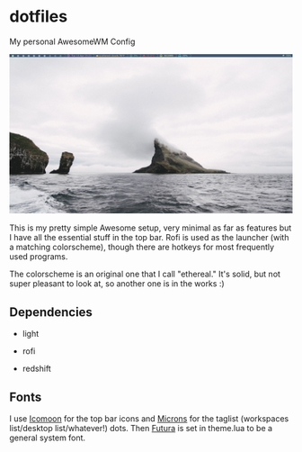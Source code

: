 # dotfiles
My personal AwesomeWM Config

![desktop](screenshots/desktop2.png)

This is my pretty simple Awesome setup, very minimal as far as features but I have all the essential stuff in the top bar. Rofi is used as the launcher (with a matching colorscheme), though there are hotkeys for most frequently used programs.

The colorscheme is an original one that I call "ethereal." It's solid, but not super pleasant to look at, so another one is in the works :)


## Dependencies

- light

- rofi

- redshift


## Fonts

I use [Icomoon](https://icomoon.io/) for the top bar icons and [Microns](https://www.s-ings.com/projects/microns-icon-font/) for the taglist (workspaces list/desktop list/whatever!) dots. Then [Futura](https://fonts.adobe.com/fonts/futura-pt) is set in theme.lua to be a general system font.
